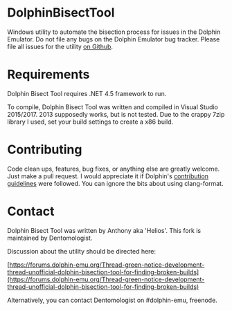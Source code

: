 # DolphinBisectTool
Windows utility to automate the bisection process for issues in the Dolphin Emulator. Do not file any bugs on the Dolphin Emulator bug tracker. Please file all issues for the utility [on Github](https://github.com/Dentomologist/DolphinBisectTool/issues).

# Requirements
Dolphin Bisect Tool requires .NET 4.5 framework to run.

To compile, Dolphin Bisect Tool was written and compiled in Visual Studio 2015/2017. 2013 supposedly works, but is not tested. Due to the crappy 7zip library I used, set your build settings to create a x86 build.

# Contributing
Code clean ups, features, bug fixes, or anything else are greatly welcome. Just make a pull request. I would appreciate it if Dolphin's [contribution guidelines](https://github.com/dolphin-emu/dolphin/blob/master/Contributing.md) were followed. You can ignore the bits about using clang-format.

# Contact
Dolphin Bisect Tool was written by Anthony aka 'Helios'. This fork is maintained by Dentomologist.

Discussion about the utility should be directed here:

[https://forums.dolphin-emu.org/Thread-green-notice-development-thread-unofficial-dolphin-bisection-tool-for-finding-broken-builds](https://forums.dolphin-emu.org/Thread-green-notice-development-thread-unofficial-dolphin-bisection-tool-for-finding-broken-builds)

Alternatively, you can contact Dentomologist on #dolphin-emu, freenode.
